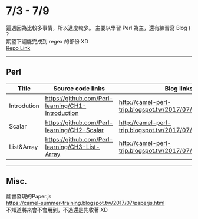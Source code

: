 # 7/3 - 7/9

這週因為比較多事情，所以進度較少。
主要以學習 Perl 為主，還有練習寫 Blog ( ?  
期望下週能完成到 regex 的部份 XD  
[Repo Link](https://github.com/Perl-learning)

---

## Perl

|Title|Source code links|Blog links|
|-----------|-------------------------------|------------------------------|
|Introdution|https://github.com/Perl-learning/CH1-Introduction|http://camel-perl-trip.blogspot.tw/2017/07/introduction.html|
|Scalar|https://github.com/Perl-learning/CH2-Scalar|http://camel-perl-trip.blogspot.tw/2017/07/scalar.html|
|List&Array|https://github.com/Perl-learning/CH3-List-Array|http://camel-perl-trip.blogspot.tw/2017/07/list.html|  

---

## Misc.

翻書發現的Paper.js  
https://camel-summer-training.blogspot.tw/2017/07/paperjs.html  
不知道將來會不會用到，不過還是先收著 XD
